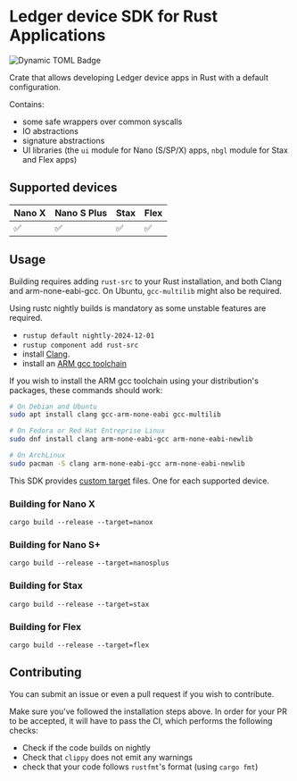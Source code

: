 # Ledger device SDK for Rust Applications
![Dynamic TOML Badge](https://img.shields.io/badge/dynamic/toml?url=https%3A%2F%2Fraw.githubusercontent.com%2FLedgerHQ%2Fledger-device-rust-sdk%2Frefs%2Fheads%2Fmaster%2Fledger_device_sdk%2FCargo.toml&query=%24.package.version&label=version)

Crate that allows developing Ledger device apps in Rust with a default configuration.

Contains:

- some safe wrappers over common syscalls
- IO abstractions
- signature abstractions
- UI libraries (the `ui` module for Nano (S/SP/X) apps, `nbgl` module for Stax and Flex apps)

## Supported devices

|       Nano X       |    Nano S Plus     |        Stax        |       Flex         |
| ------------------ | ------------------ | ------------------ | ------------------ |
| :white_check_mark: | :white_check_mark: | :white_check_mark: | :white_check_mark: |

## Usage

Building requires adding `rust-src` to your Rust installation, and both Clang and arm-none-eabi-gcc.
On Ubuntu, `gcc-multilib` might also be required.

Using rustc nightly builds is mandatory as some unstable features are required.

- `rustup default nightly-2024-12-01`
- `rustup component add rust-src`
- install [Clang](http://releases.llvm.org/download.html).
- install an [ARM gcc toolchain](https://developer.arm.com/tools-and-software/open-source-software/developer-tools/gnu-toolchain/gnu-rm/downloads)

If you wish to install the ARM gcc toolchain using your distribution's packages, these commands should work:

```bash
# On Debian and Ubuntu
sudo apt install clang gcc-arm-none-eabi gcc-multilib

# On Fedora or Red Hat Entreprise Linux
sudo dnf install clang arm-none-eabi-gcc arm-none-eabi-newlib

# On ArchLinux
sudo pacman -S clang arm-none-eabi-gcc arm-none-eabi-newlib
```

This SDK provides [custom target](https://doc.rust-lang.org/rustc/targets/custom.html) files. One for each supported device.

### Building for Nano X

```
cargo build --release --target=nanox
```

### Building for Nano S+

```
cargo build --release --target=nanosplus
```

### Building for Stax

```
cargo build --release --target=stax
```

### Building for Flex

```
cargo build --release --target=flex
```

## Contributing

You can submit an issue or even a pull request if you wish to contribute.

Make sure you've followed the installation steps above. In order for your PR to be accepted, it will have to pass the CI, which performs the following checks:

- Check if the code builds on nightly
- Check that `clippy` does not emit any warnings
- check that your code follows `rustfmt`'s format (using `cargo fmt`)
